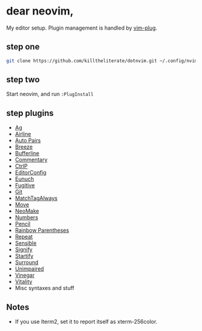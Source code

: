 # dear neovim,

My editor setup. Plugin management is handled by [vim-plug](https://github.com/junegunn/vim-plug).

## step one

```bash
git clone https://github.com/killtheliterate/dotnvim.git ~/.config/nvim
```

## step two
Start neovim, and run `:PlugInstall`

## step plugins

* [Ag](https://github.com/rking/ag.vim)
* [Airline](http://github.com/bling/vim-airline)
* [Auto Pairs](http://github.com/jiangmiao/auto-pairs)
* [Breeze](https://github.com/gcmt/breeze.vim)
* [Bufferline](http://github.com/bling/vim-bufferline)
* [Commentary](http://github.com/tpope/vim-commentary)
* [CtrlP](https://github.com/kien/ctrlp.vim)
* [EditorConfig](https://github.com/editorconfig/editorconfig-vim)
* [Eunuch](http://github.com/tpope/vim-eunuch)
* [Fugitive](http://github.com/tpope/vim-fugitive)
* [Git](http://github.com/tpope/vim-git)
* [MatchTagAlways](https://github.com/Valloric/MatchTagAlways)
* [Move](http://github.com/matze/vim-move)
* [NeoMake](https://github.com/benekastah/neomake)
* [Numbers](http://github.com/myusuf3/numbers.vim)
* [Pencil](https://github.com/reedes/vim-pencil)
* [Rainbow Parentheses](http://github.com/kien/rainbow_parentheses.vim)
* [Repeat](http://github.com/tpope/vim-repeat)
* [Sensible](http://github.com/tpope/vim-sensible)
* [Signify](http://github.com/mhinz/vim-signify)
* [Startify](https://github.com/mhinz/vim-startify)
* [Surround](http://github.com/tpope/vim-surround)
* [Unimpaired](http://github.com/tpope/vim-unimpaired)
* [Vinegar](http://github.com/tpope/vim-vinegar)
* [Vitality](http://github.com/sjl/vitality.vim)
* Misc syntaxes and stuff

## Notes
* If you use Iterm2, set it to report itself as xterm-256color.
